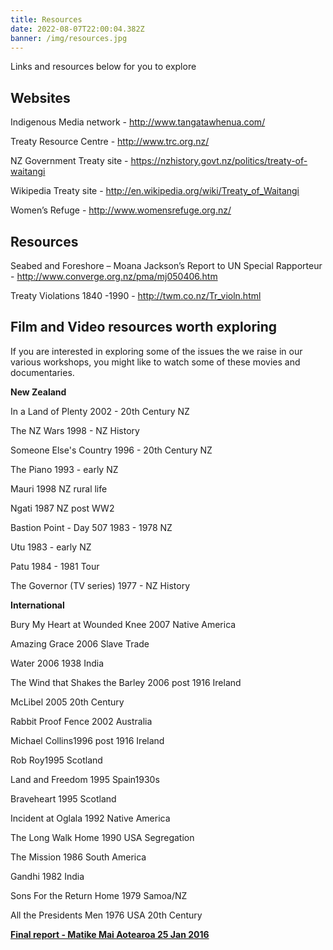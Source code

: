 ```yaml
---
title: Resources
date: 2022-08-07T22:00:04.382Z
banner: /img/resources.jpg
---
```

Links and resources below for you to explore

## Websites

Indigenous Media network - <http://www.tangatawhenua.com/>

Treaty Resource Centre - <http://www.trc.org.nz/>

NZ Government Treaty site - <https://nzhistory.govt.nz/politics/treaty-of-waitangi>

Wikipedia Treaty site - <http://en.wikipedia.org/wiki/Treaty_of_Waitangi>

Women’s Refuge - <http://www.womensrefuge.org.nz/>

## Resources

Seabed and Foreshore – Moana Jackson’s Report to UN Special Rapporteur - http://www.converge.org.nz/pma/mj050406.htm

Treaty Violations 1840 -1990 - <http://twm.co.nz/Tr_violn.html>

## Film and Video resources worth exploring

If you are interested in exploring some of the issues the we raise in our various workshops, you might like to watch some of these movies and documentaries.

**New Zealand**

In a Land of Plenty 2002 - 20th Century NZ

The NZ Wars 1998  - NZ History

Someone Else's Country 1996 - 20th Century NZ

The Piano 1993 - early NZ

Mauri 1998 NZ rural life

Ngati 1987 NZ post WW2 

Bastion Point - Day 507 1983 - 1978 NZ

Utu 1983 - early NZ

Patu 1984 - 1981 Tour

The Governor (TV series) 1977 - NZ History

**International**

Bury My Heart at Wounded Knee 2007 Native America

Amazing Grace 2006 Slave Trade

Water 2006 1938 India

The Wind that Shakes the Barley 2006 post 1916 Ireland

McLibel 2005 20th Century

Rabbit Proof Fence 2002 Australia

Michael Collins1996 post 1916 Ireland

Rob Roy1995 Scotland

Land and Freedom 1995 Spain1930s

Braveheart 1995 Scotland

Incident at Oglala 1992 Native America

The Long Walk Home 1990 USA Segregation

The Mission 1986 South America

Gandhi 1982 India

Sons For the Return Home 1979 Samoa/NZ

All the Presidents Men 1976 USA 20th Century



**[Final report - Matike Mai Aotearoa 25 Jan 2016](https://drive.google.com/file/d/1JGpj_QKZGBdr3vrHAtAdoYKFfcV5tThv/view?usp=sharing)**